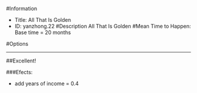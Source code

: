 #Information
 - Title: All That Is Golden
 - ID: yanzhong.22
#Description
All That Is Golden
#Mean Time to Happen:
Base time = 20 months

#Options

___
##Excellent!

###Efects:<ul><li>add years of income = 0.4</li></ul>
